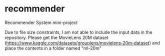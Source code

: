 # recommender
Recommender System mini-project

Due to file size constraints, I am not able to include the input data in the repository. Please get the MovieLens 20M dataset (https://www.kaggle.com/datasets/grouplens/movielens-20m-dataset) and place the contents in a folder named "ml-20m"
